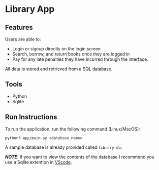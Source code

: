# Library App

## Features
Users are able to:
- Login or signup directly on the login screen
- Search, borrow, and return books once they are logged in
- Pay for any late penalties they have incurred through the interface.

All data is stored and retrieved from a SQL database.

## Tools
- Python
- Sqlite

## Run Instructions
To run the application, run the following command (Linux/MacOS):
```
python3 app/main.py <database_name>
```
A sample database is already provided called `library.db`.

***NOTE***: If you want to view the contents of the database I recommend you use a Sqlite extention in [VScode](https://code.visualstudio.com).
